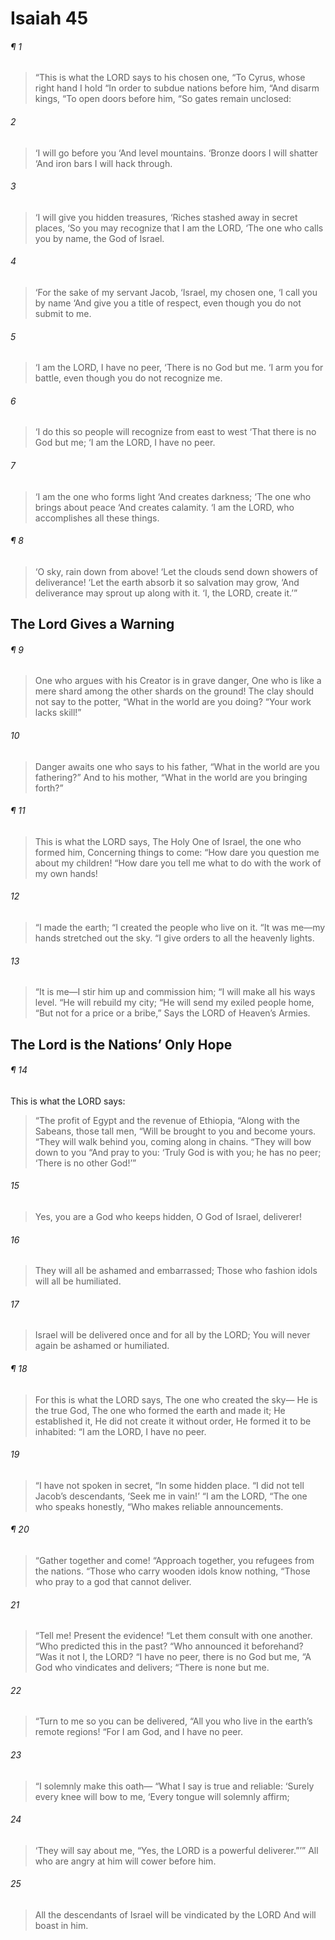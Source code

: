 # Isaiah 45
###### ¶ 1
> “This is what the LORD says to his chosen one,
> “To Cyrus, whose right hand I hold
> “In order to subdue nations before him,
> “And disarm kings,
> “To open doors before him,
> “So gates remain unclosed:
###### 2
> ‘I will go before you
> ‘And level mountains.
> ‘Bronze doors I will shatter
> ‘And iron bars I will hack through.
###### 3
> ‘I will give you hidden treasures,
> ‘Riches stashed away in secret places,
> ‘So you may recognize that I am the LORD,
> ‘The one who calls you by name, the God of Israel.
###### 4
> ‘For the sake of my servant Jacob,
> ‘Israel, my chosen one,
> ‘I call you by name
> ‘And give you a title of respect, even though you do not submit to me.
###### 5
> ‘I am the LORD, I have no peer,
> ‘There is no God but me.
> ‘I arm you for battle, even though you do not recognize me.
###### 6
> ‘I do this so people will recognize from east to west
> ‘That there is no God but me;
> ‘I am the LORD, I have no peer.
###### 7
> ‘I am the one who forms light
> ‘And creates darkness;
> ‘The one who brings about peace
> ‘And creates calamity.
> ‘I am the LORD, who accomplishes all these things.
###### ¶ 8
> ‘O sky, rain down from above!
> ‘Let the clouds send down showers of deliverance!
> ‘Let the earth absorb it so salvation may grow,
> ‘And deliverance may sprout up along with it.
> ‘I, the LORD, create it.’”
## The Lord Gives a Warning
###### ¶ 9
> One who argues with his Creator is in grave danger,
> One who is like a mere shard among the other shards on the ground!
> The clay should not say to the potter,
> “What in the world are you doing?
> “Your work lacks skill!”
###### 10
> Danger awaits one who says to his father,
> “What in the world are you fathering?”
> And to his mother,
> “What in the world are you bringing forth?”
###### ¶ 11
> This is what the LORD says,
> The Holy One of Israel, the one who formed him,
> Concerning things to come:
> “How dare you question me about my children!
> “How dare you tell me what to do with the work of my own hands!
###### 12
> “I made the earth;
> “I created the people who live on it.
> “It was me—my hands stretched out the sky.
> “I give orders to all the heavenly lights.
###### 13
> “It is me—I stir him up and commission him;
> “I will make all his ways level.
> “He will rebuild my city;
> “He will send my exiled people home,
> “But not for a price or a bribe,”
> Says the LORD of Heaven’s Armies.
## The Lord is the Nations’ Only Hope
###### ¶ 14
This is what the LORD says:
> “The profit of Egypt and the revenue of Ethiopia,
> “Along with the Sabeans, those tall men,
> “Will be brought to you and become yours.
> “They will walk behind you, coming along in chains.
> “They will bow down to you
> “And pray to you:
> ‘Truly God is with you; he has no peer;
> ‘There is no other God!’”
###### 15
> Yes, you are a God who keeps hidden,
> O God of Israel, deliverer!
###### 16
> They will all be ashamed and embarrassed;
> Those who fashion idols will all be humiliated.
###### 17
> Israel will be delivered once and for all by the LORD;
> You will never again be ashamed or humiliated.
###### ¶ 18
> For this is what the LORD says,
> The one who created the sky—
> He is the true God,
> The one who formed the earth and made it;
> He established it,
> He did not create it without order,
> He formed it to be inhabited:
> “I am the LORD, I have no peer.
###### 19
> “I have not spoken in secret,
> “In some hidden place.
> “I did not tell Jacob’s descendants,
> ‘Seek me in vain!’
> “I am the LORD,
> “The one who speaks honestly,
> “Who makes reliable announcements.
###### ¶ 20
> “Gather together and come!
> “Approach together, you refugees from the nations.
> “Those who carry wooden idols know nothing,
> “Those who pray to a god that cannot deliver.
###### 21
> “Tell me! Present the evidence!
> “Let them consult with one another.
> “Who predicted this in the past?
> “Who announced it beforehand?
> “Was it not I, the LORD?
> “I have no peer, there is no God but me,
> “A God who vindicates and delivers;
> “There is none but me.
###### 22
> “Turn to me so you can be delivered,
> “All you who live in the earth’s remote regions!
> “For I am God, and I have no peer.
###### 23
> “I solemnly make this oath—
> “What I say is true and reliable:
> ‘Surely every knee will bow to me,
> ‘Every tongue will solemnly affirm;
###### 24
> ‘They will say about me,
> “Yes, the LORD is a powerful deliverer.”’”
> All who are angry at him will cower before him.
###### 25
> All the descendants of Israel will be vindicated by the LORD
> And will boast in him.
